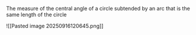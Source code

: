 The measure of the central angle of a circle subtended by an arc that is the same length of the circle

![[Pasted image 20250916120645.png]]